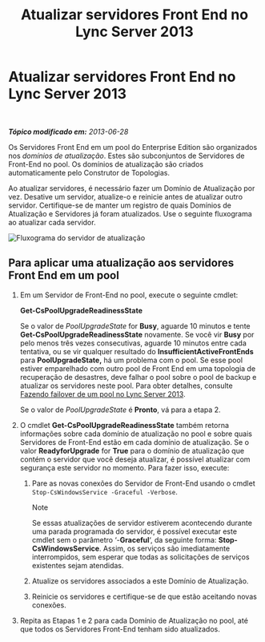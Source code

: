 ﻿---
title: Atualizar servidores Front End no Lync Server 2013
TOCTitle: Atualizar servidores Front End no Lync Server 2013
ms:assetid: 20fa39ae-ecfb-4c72-9cc4-8e183d3c752f
ms:mtpsurl: https://technet.microsoft.com/pt-br/library/JJ204736(v=OCS.15)
ms:contentKeyID: 49306106
ms.date: 05/19/2016
mtps_version: v=OCS.15
ms.translationtype: HT
---

# Atualizar servidores Front End no Lync Server 2013

 

_**Tópico modificado em:** 2013-06-28_

Os Servidores Front End em um pool do Enterprise Edition são organizados nos *domínios de atualização*. Estes são subconjuntos de Servidores de Front-End no pool. Os domínios de atualização são criados automaticamente pelo Construtor de Topologias.

Ao atualizar servidores, é necessário fazer um Domínio de Atualização por vez. Desative um servidor, atualize-o e reinicie antes de atualizar outro servidor. Certifique-se de manter um registro de quais Domínios de Atualização e Servidores já foram atualizados. Use o seguinte fluxograma ao atualizar cada servidor.

![Fluxograma do servidor de atualização](images/JJ204736.42ed59a4-1c26-49f7-ade4-a5a788457ab9(OCS.15).jpg "Fluxograma do servidor de atualização")

## Para aplicar uma atualização aos servidores Front End em um pool

1.  Em um Servidor de Front-End no pool, execute o seguinte cmdlet:
    
    **Get-CsPoolUpgradeReadinessState**
    
    Se o valor de *PoolUpgradeState* for **Busy**, aguarde 10 minutos e tente **Get-CsPoolUpgradeReadinessState** novamente. Se você vir **Busy** por pelo menos três vezes consecutivas, aguarde 10 minutos entre cada tentativa, ou se vir qualquer resultado do **InsufficientActiveFrontEnds** para **PoolUpgradeState,** há um problema com o pool. Se esse pool estiver emparelhado com outro pool de Front End em uma topologia de recuperação de desastres, deve falhar o pool sobre o pool de backup e atualizar os servidores neste pool. Para obter detalhes, consulte [Fazendo failover de um pool no Lync Server 2013](lync-server-2013-failing-over-a-pool.md).
    
    Se o valor de *PoolUpgradeState* é **Pronto**, vá para a etapa 2.

2.  O cmdlet **Get-CsPoolUpgradeReadinessState** também retorna informações sobre cada domínio de atualização no pool e sobre quais Servidores de Front-End estão em cada domínio de atualização. Se o valor **ReadyforUpgrade** for **True** para o domínio de atualização que contém o servidor que você deseja atualizar, é possível atualizar com segurança este servidor no momento. Para fazer isso, execute:
    
    1.  Pare as novas conexões do Servidor de Front-End usando o cmdlet `Stop-CsWindowsService -Graceful -Verbose`.
        
        > [!note]  
        > Se essas atualizações de servidor estiverem acontecendo durante uma parada programada do servidor, é possível executar este cmdlet sem o parâmetro ‘-<strong>Graceful</strong>‘, da seguinte forma: <strong>Stop-CsWindowsService</strong>. Assim, os serviços são imediatamente interrompidos, sem esperar que todas as solicitações de serviços existentes sejam atendidas.    
    2.  Atualize os servidores associados a este Domínio de Atualização.
    
    3.  Reinicie os servidores e certifique-se de que estão aceitando novas conexões.

3.  Repita as Etapas 1 e 2 para cada Domínio de Atualização no pool, até que todos os Servidores Front-End tenham sido atualizados.

